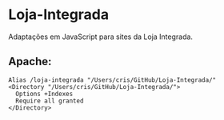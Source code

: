# Loja-Integrada

Adaptações em JavaScript para sites da Loja Integrada.

## Apache:

    Alias /loja-integrada "/Users/cris/GitHub/Loja-Integrada/"
    <Directory "/Users/cris/GitHub/Loja-Integrada/">
      Options +Indexes
      Require all granted
    </Directory>

